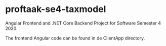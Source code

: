 # proftaak-se4-taxmodel
Angular Frontend and .NET Core Backend Project for Software Semester 4 2020.

The frontend Angular code can be found in de ClientApp directory.
